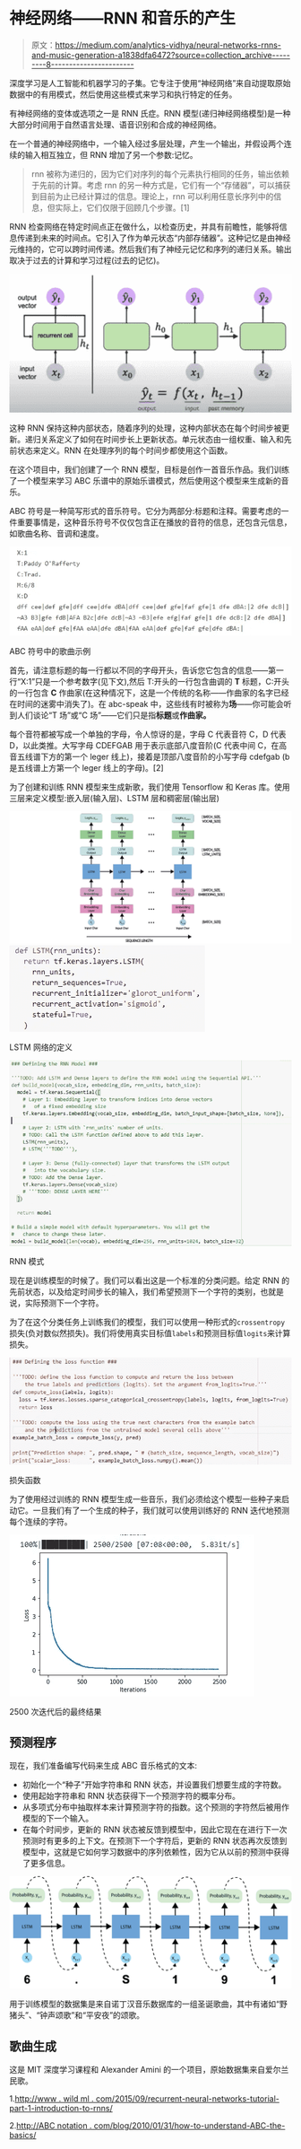 # 神经网络——RNN 和音乐的产生

> 原文：<https://medium.com/analytics-vidhya/neural-networks-rnns-and-music-generation-a1838dfa6472?source=collection_archive---------8----------------------->

深度学习是人工智能和机器学习的子集。它专注于使用“神经网络”来自动提取原始数据中的有用模式，然后使用这些模式来学习和执行特定的任务。

有神经网络的变体或选项之一是 RNN 氏症。RNN 模型(递归神经网络模型)是一种大部分时间用于自然语言处理、语音识别和合成的神经网络。

在一个普通的神经网络中，一个输入经过多层处理，产生一个输出，并假设两个连续的输入相互独立，但 RNN 增加了另一个参数:记忆。

> rnn 被称为递归的，因为它们对序列的每个元素执行相同的任务，输出依赖于先前的计算。考虑 rnn 的另一种方式是，它们有一个“存储器”，可以捕获到目前为止已经计算过的信息。理论上，rnn 可以利用任意长序列中的信息，但实际上，它们仅限于回顾几个步骤。[1]

RNN 检查网络在特定时间点正在做什么，以检查历史，并具有前瞻性，能够将信息传递到未来的时间点。它引入了作为单元状态“内部存储器”。这种记忆是由神经元维持的，它可以跨时间传递。然后我们有了神经元记忆和序列的递归关系。输出取决于过去的计算和学习过程(过去的记忆)。

![](img/306d5a91bc99a096440c800e798cb64f.png)

这种 RNN 保持这种内部状态，随着序列的处理，这种内部状态在每个时间步被更新。递归关系定义了如何在时间步长上更新状态。单元状态由一组权重、输入和先前状态来定义。RNN 在处理序列的每个时间步都使用这个函数。

在这个项目中，我们创建了一个 RNN 模型，目标是创作一首音乐作品。我们训练了一个模型来学习 ABC 乐谱中的原始乐谱模式，然后使用这个模型来生成新的音乐。

ABC 符号是一种简写形式的音乐符号。它分为两部分:标题和注释。需要考虑的一件重要事情是，这种音乐符号不仅仅包含正在播放的音符的信息，还包含元信息，如歌曲名称、音调和速度。

![](img/8785df667a3b46c792e9945437a28bba.png)

ABC 符号中的歌曲示例

首先，请注意标题的每一行都以不同的字母开头，告诉您它包含的信息——第一行“X:1”只是一个参考数字(见下文),然后 T:开头的一行包含曲调的 **T** 标题，C:开头的一行包含 **C** 作曲家(在这种情况下，这是一个传统的名称——作曲家的名字已经在时间的迷雾中消失了)。在 abc-speak 中，这些线有时被称为**场**——你可能会听到人们谈论“T 场”或“C 场”——它们只是指**标题**或**作曲家。**

每个音符都被写成一个单独的字母，令人惊讶的是，字母 C 代表音符 C，D 代表 D，以此类推。大写字母 CDEFGAB 用于表示底部八度音阶(C 代表中间 C，在高音五线谱下方的第一个 leger 线上)，接着是顶部八度音阶的小写字母 cdefgab (b 是五线谱上方第一个 leger 线上的字母)。[2]

为了创建和训练 RNN 模型来生成新歌，我们使用 Tensorflow 和 Keras 库。使用三层来定义模型:嵌入层(输入层)、LSTM 层和稠密层(输出层)

![](img/74b2eea3dbc49fa51c0905f22bc23605.png)![](img/9b2c5bb8479084d65984106404e35816.png)

LSTM 网络的定义

![](img/0cb1b5650d0a0ad6f2a7b782ecc7dab7.png)

RNN 模式

现在是训练模型的时候了。我们可以看出这是一个标准的分类问题。给定 RNN 的先前状态，以及给定时间步长的输入，我们希望预测下一个字符的类别，也就是说，实际预测下一个字符。

为了在这个分类任务上训练我们的模型，我们可以使用一种形式的`crossentropy`损失(负对数似然损失)。我们将使用真实目标值`labels`和预测目标值`logits`来计算损失。

![](img/726dddaa23cc0f4b7f6bc2878bf9fd5a.png)

损失函数

为了使用经过训练的 RNN 模型生成一些音乐，我们必须给这个模型一些种子来启动它。一旦我们有了一个生成的种子，我们就可以使用训练好的 RNN 迭代地预测每个连续的字符。

![](img/04fceab0b044c7d6e90e474f53c6fca8.png)

2500 次迭代后的最终结果

## 预测程序

现在，我们准备编写代码来生成 ABC 音乐格式的文本:

*   初始化一个“种子”开始字符串和 RNN 状态，并设置我们想要生成的字符数。
*   使用起始字符串和 RNN 状态获得下一个预测字符的概率分布。
*   从多项式分布中抽取样本来计算预测字符的指数。这个预测的字符然后被用作模型的下一个输入。
*   在每个时间步，更新的 RNN 状态被反馈到模型中，因此它现在在进行下一次预测时有更多的上下文。在预测下一个字符后，更新的 RNN 状态再次反馈到模型中，这就是它如何学习数据中的序列依赖性，因为它从以前的预测中获得了更多信息。

![](img/996dad6dfa4248330d70f2751a9e7d54.png)

用于训练模型的数据集是来自诺丁汉音乐数据库的一组圣诞歌曲，其中有诸如“野猪头”、“钟声颂歌”和“平安夜”的颂歌。

## 歌曲生成

这是 MIT 深度学习课程和 Alexander Amini 的一个项目，原始数据集来自爱尔兰民歌。

1.[http://www . wild ml . com/2015/09/recurrent-neural-networks-tutorial-part-1-introduction-to-rnns/](http://www.wildml.com/2015/09/recurrent-neural-networks-tutorial-part-1-introduction-to-rnns/)

2.[http://ABC notation . com/blog/2010/01/31/how-to-understand-ABC-the-basics/](http://abcnotation.com/blog/2010/01/31/how-to-understand-abc-the-basics/)